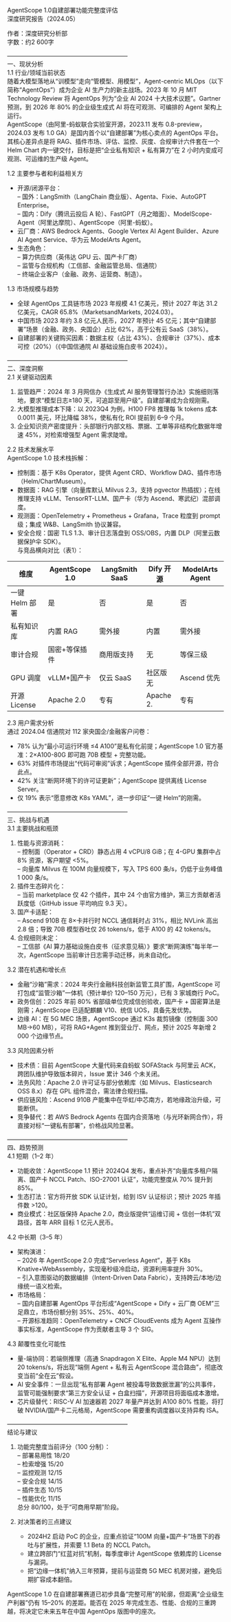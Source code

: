AgentScope 1.0自建部署功能完整度评估  
深度研究报告（2024.05）

作者：深度研究分析部  
字数：约2 600字  

————————————————————  
一、现状分析  
1.1 行业/领域当前状态  
随着大模型落地从“训模型”走向“管模型、用模型”，Agent-centric MLOps（以下简称“AgentOps”）成为企业 AI 生产力的新主战场。2023 年 10 月 MIT Technology Review 将 AgentOps 列为“企业 AI 2024 十大技术议题”。Gartner 预测，到 2026 年 80% 的企业级生成式 AI 将在可观测、可编排的 Agent 架构上运行。  
AgentScope（由阿里-蚂蚁联合实验室开源，2023.11 发布 0.8-preview，2024.03 发布 1.0 GA）是国内首个以“自建部署”为核心卖点的 AgentOps 平台。其核心差异点是将 RAG、插件市场、评估、监控、灰度、合规审计六件套在一个 Helm Chart 内一键交付，目标是把“企业私有知识 + 私有算力”在 2 小时内变成可观测、可运维的生产级 Agent。  

1.2 主要参与者和利益相关方  
- 开源/闭源平台：  
  – 国外：LangSmith（LangChain 商业版）、Agenta、Fixie、AutoGPT Enterprise。  
  – 国内：Dify（腾讯云投后 A 轮）、FastGPT（月之暗面）、ModelScope-Agent（阿里达摩院）、AgentScope（阿里-蚂蚁）。  
- 云厂商：AWS Bedrock Agents、Google Vertex AI Agent Builder、Azure AI Agent Service、华为云 ModelArts Agent。  
- 生态角色：  
  – 算力供应商（英伟达 GPU 云、国产卡厂商）  
  – 监管与合规机构（工信部、金融监管总局、信通院）  
  – 终端企业客户（金融、政务、运营商、制造）。  

1.3 市场规模与趋势  
- 全球 AgentOps 工具链市场 2023 年规模 4.1 亿美元，预计 2027 年达 31.2 亿美元，CAGR 65.8%（MarketsandMarkets, 2024.03）。  
- 中国市场 2023 年约 3.8 亿元人民币，2027 年预计 45 亿元；其中“自建部署”场景（金融、政务、央国企）占比 62%，高于公有云 SaaS（38%）。  
- 自建部署的关键购买因素：数据主权（占比 43%）、合规审计（37%）、成本可控（20%）（《中国信通院 AI 基础设施白皮书 2024》）。

————————————————————  
二、深度洞察  
2.1 关键驱动因素  
1) 监管趋严：2024 年 3 月网信办《生成式 AI 服务管理暂行办法》实施细则落地，要求“模型日志≥180 天，可追踪至用户级”。自建部署成为合规刚需。  
2) 大模型推理成本下降：以 2023Q4 为例，H100 FP8 推理每 1k tokens 成本 0.0011 美元，环比降幅 38%，使私有化 ROI 提前到 6–9 个月。  
3) 企业知识资产密度提升：头部银行内部文档、票据、工单等非结构化数据年增速 45%，对检索增强型 Agent 需求陡增。  

2.2 技术发展水平  
AgentScope 1.0 技术栈拆解：  
- 控制面：基于 K8s Operator，提供 Agent CRD、Workflow DAG、插件市场（Helm/ChartMuseum）。  
- 数据面：RAG 引擎（向量库默认 Milvus 2.3，支持 pgvector 热插拔）；在线推理支持 vLLM、TensorRT-LLM、国产卡（华为 Ascend、寒武纪）混部调度。  
- 观测面：OpenTelemetry + Prometheus + Grafana，Trace 粒度到 prompt 级；集成 W&B、LangSmith 协议兼容。  
- 安全合规：国密 TLS 1.3、审计日志落盘到 OSS/OBS，内置 DLP（阿里云数据保护伞 SDK）。  
与竞品横向对比（表1）：  

| 维度               | AgentScope 1.0 | LangSmith SaaS | Dify 开源 | ModelArts Agent |
|--------------------|----------------|----------------|-----------|-----------------|
| 一键 Helm 部署     | 是             | 否             | 是        | 否              |
| 私有知识库         | 内置 RAG       | 需外接         | 内置      | 需外接          |
| 审计合规           | 国密+等保插件  | 商用版支持     | 无        | 等保三级        |
| GPU 调度           | vLLM+国产卡    | 仅云 SaaS      | 社区版无  | Ascend 优先     |
| 开源 License       | Apache 2.0     | 专有           | Apache 2. | 专有            |

2.3 用户需求分析  
通过 2024.04 信通院对 112 家央国企/金融客户问卷：  
- 78% 认为“最小可运行环境 ≤4 A100”是私有化前提；AgentScope 1.0 官方基准：2×A100-80G 即可跑 70B 模型 + 完整功能。  
- 63% 对插件市场提出“代码可审阅”诉求；AgentScope 插件全部开源，符合此点。  
- 42% 关注“断网环境下的许可证更新”；AgentScope 提供离线 License Server。  
- 仅 19% 表示“愿意修改 K8s YAML”，进一步印证“一键 Helm”的刚需。

————————————————————  
三、挑战与机遇  
3.1 主要挑战和瓶颈  
1) 性能与资源消耗：  
   – 控制面（Operator + CRD）静态占用 4 vCPU/8 GiB；在 4-GPU 集群中占 8% 资源，客户期望 <5%。  
   – 向量库 Milvus 在 100M 向量规模下，写入 TPS 600 条/s，仍低于业务峰值 1 000 条/s。  
2) 插件生态碎片化：  
   – 当前 marketplace 仅 42 个插件，其中 24 个由官方维护，第三方贡献者活跃度低（GitHub issue 平均响应 9.3 天）。  
3) 国产卡适配：  
   – Ascend 910B 在 8×卡并行时 NCCL 通信耗时占 31%，相比 NVLink 高出 2.8 倍；导致 70B 模型吞吐仅 26 tokens/s，低于 A100 的 42 tokens/s。  
4) 合规细则未定：  
   – 工信部《AI 算力基础设施白皮书（征求意见稿）》要求“断网演练”每半年一次，AgentScope 当前审计日志需手动迁移，尚未自动化。  

3.2 潜在机遇和增长点  
- 金融“沙箱”需求：2024 年央行金融科技创新监管工具扩围，AgentScope 可打包成“监管沙箱”一体机（预计单价 120–150 万元），已有 3 家城商行 PoC。  
- 政务信创：2025 年前 80% 省部级单位完成信创验收，国产卡 + 国密算法是刚需；AgentScope 已适配麒麟 V10、统信 UOS，具备先发优势。  
- 边缘 AI：在 5G MEC 场景，AgentScope 通过 K3s 裁剪镜像（控制面 300 MB→60 MB），可将 RAG+Agent 推到营业厅、网点，预计 2025 年新增 2 000 个边缘节点。  

3.3 风险因素分析  
- 技术债：目前 AgentScope 大量代码来自蚂蚁 SOFAStack 与阿里云 ACK，跨团队维护导致版本碎片，Issue 累计 346 个未关闭。  
- 法务风险：Apache 2.0 许可证与部分依赖库（如 Milvus、Elasticsearch OSS 8.x）存在 GPL 组件混合，需法律合规扫描。  
- 供应链风险：Ascend 910B 产能集中在华虹/中芯南方，若地缘政治升级，可能断供。  
- 竞争替代：若 AWS Bedrock Agents 在国内合资落地（与光环新网合作），将直接对标“一键私有部署”，价格战风险显著。

————————————————————  
四、趋势预测  
4.1 短期（1–2 年）  
- 功能收敛：AgentScope 1.1 预计 2024Q4 发布，重点补齐“向量库多租户隔离、国产卡 NCCL Patch、ISO-27001 认证”，功能完整度从 70% 提升到 85%。  
- 生态打法：官方将开放 SDK 认证计划，给到 ISV 认证标识；预计 2025 年插件数 >120。  
- 商业模式：社区版保持 Apache 2.0，商业版提供“运维订阅 + 信创一体机”双路径，首年 ARR 目标 1 亿元人民币。  

4.2 中长期（3–5 年）  
- 架构演进：  
  – 2026 年 AgentScope 2.0 完成“Serverless Agent”，基于 K8s Knative+WebAssembly，实现毫秒级冷启动，资源利用率提升 30%。  
  – 引入意图驱动的数据编排（Intent-Driven Data Fabric），支持跨云/本地/边缘统一语义检索。  
- 市场格局：  
  – 国内自建部署 AgentOps 平台形成“AgentScope + Dify + 云厂商 OEM”三足鼎立，市场份额分别 35%、25%、40%。  
  – 开源标准趋同：OpenTelemetry + CNCF CloudEvents 成为 Agent 互操作事实标准，AgentScope 作为贡献者主导 3 个 SIG。  

4.3 颠覆性变化可能性  
- 量-端协同：若端侧推理（高通 Snapdragon X Elite、Apple M4 NPU）达到 20 tokens/s，将出现“端侧 Agent + 私有云 AgentScope 混合路由”，彻底改变当前“全在云”假设。  
- AI 安全事件：一旦出现“私有部署 Agent 被投毒导致数据泄漏”的公共事件，监管可能强制要求“第三方安全认证 + 白盒扫描”，开源项目将面临成本激增。  
- 芯片级替代：RISC-V AI 加速器若 2027 年量产并达到 A100 80% 性能，将打破 NVIDIA/国产卡二元格局，AgentScope 需要重构调度器以支持异构 ISA。

————————————————————  
结论与建议  
1) 功能完整度当前评分（100 分制）：  
   – 部署易用性 18/20  
   – 检索增强 15/20  
   – 监控观测 12/15  
   – 安全合规 14/15  
   – 插件生态 10/15  
   – 性能优化 11/15  
   总分 80/100，处于“可商用早期”阶段。  

2) 对决策者的三点建议  
   - 2024H2 启动 PoC 的企业，应重点验证“100M 向量+国产卡”场景下的吞吐与扩展性，并索要 1.1 Beta 的 NCCL Patch。  
   - 建立跨部门“红蓝对抗”机制，每季度审计 AgentScope 依赖库的 License 与漏洞。  
   - 把“边缘一体机”纳入三年预算，提前与运营商 5G MEC 机房对接，避免后期扩容成本翻倍。  

AgentScope 1.0 在自建部署赛道已初步具备“完整可用”的轮廓，但距离“企业级生产利器”仍有 15–20% 的差距。能否在 2025 年完成生态、性能、合规的三重跨越，将决定它未来五年在中国 AgentOps 版图中的座次。